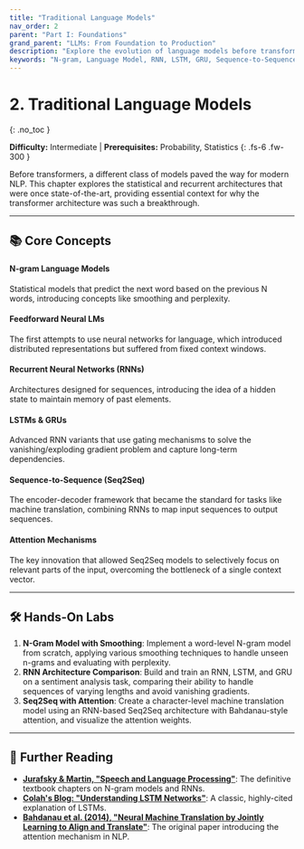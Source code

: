 ```yaml
---
title: "Traditional Language Models"
nav_order: 2
parent: "Part I: Foundations"
grand_parent: "LLMs: From Foundation to Production"
description: "Explore the evolution of language models before transformers, including N-grams, RNNs, LSTMs, and the foundational sequence-to-sequence architecture with attention."
keywords: "N-gram, Language Model, RNN, LSTM, GRU, Sequence-to-Sequence, Seq2Seq, Attention Mechanism, Perplexity"
---
```


# 2. Traditional Language Models
{: .no_toc }

**Difficulty:** Intermediate | **Prerequisites:** Probability, Statistics
{: .fs-6 .fw-300 }

Before transformers, a different class of models paved the way for modern NLP. This chapter explores the statistical and recurrent architectures that were once state-of-the-art, providing essential context for why the transformer architecture was such a breakthrough.

---

## 📚 Core Concepts

<div class="concept-grid">
  <div class="concept-grid-item">
    <h4>N-gram Language Models</h4>
    <p>Statistical models that predict the next word based on the previous N words, introducing concepts like smoothing and perplexity.</p>
  </div>
  <div class="concept-grid-item">
    <h4>Feedforward Neural LMs</h4>
    <p>The first attempts to use neural networks for language, which introduced distributed representations but suffered from fixed context windows.</p>
  </div>
  <div class="concept-grid-item">
    <h4>Recurrent Neural Networks (RNNs)</h4>
    <p>Architectures designed for sequences, introducing the idea of a hidden state to maintain memory of past elements.</p>
  </div>
  <div class="concept-grid-item">
    <h4>LSTMs & GRUs</h4>
    <p>Advanced RNN variants that use gating mechanisms to solve the vanishing/exploding gradient problem and capture long-term dependencies.</p>
  </div>
  <div class="concept-grid-item">
    <h4>Sequence-to-Sequence (Seq2Seq)</h4>
    <p>The encoder-decoder framework that became the standard for tasks like machine translation, combining RNNs to map input sequences to output sequences.</p>
  </div>
  <div class="concept-grid-item">
    <h4>Attention Mechanisms</h4>
    <p>The key innovation that allowed Seq2Seq models to selectively focus on relevant parts of the input, overcoming the bottleneck of a single context vector.</p>
  </div>
</div>

---

## 🛠️ Hands-On Labs

1.  **N-Gram Model with Smoothing**: Implement a word-level N-gram model from scratch, applying various smoothing techniques to handle unseen n-grams and evaluating with perplexity.
2.  **RNN Architecture Comparison**: Build and train an RNN, LSTM, and GRU on a sentiment analysis task, comparing their ability to handle sequences of varying lengths and avoid vanishing gradients.
3.  **Seq2Seq with Attention**: Create a character-level machine translation model using an RNN-based Seq2Seq architecture with Bahdanau-style attention, and visualize the attention weights.

---

## 🧠 Further Reading

- **[Jurafsky & Martin, "Speech and Language Processing"](https://web.stanford.edu/~jurafsky/slp3/)**: The definitive textbook chapters on N-gram models and RNNs.
- **[Colah's Blog: "Understanding LSTM Networks"](https://colah.github.io/posts/2015-08-Understanding-LSTMs/)**: A classic, highly-cited explanation of LSTMs.
- **[Bahdanau et al. (2014), "Neural Machine Translation by Jointly Learning to Align and Translate"](https://arxiv.org/abs/1409.0473)**: The original paper introducing the attention mechanism in NLP.